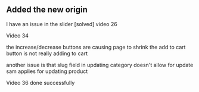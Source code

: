 Added the new origin
-


I have an issue in the slider [solved]
video 26 



Video 34

the increase/decrease buttons are causing page to shrink
the add to cart button is not really adding to cart

another issue is that slug field in updating category doesn't allow for update
sam applies for updating product


Video 36 done successfully

